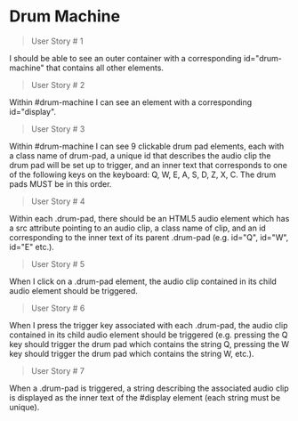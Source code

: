 # Drum Machine

> User Story # 1

I should be able to see an outer container with a corresponding id="drum-machine" that contains all other elements.

> User Story # 2

Within #drum-machine I can see an element with a corresponding id="display".

> User Story # 3

Within #drum-machine I can see 9 clickable drum pad elements, each with a class name of drum-pad, a unique id that describes the audio clip the drum pad will be set up to trigger, and an inner text that corresponds to one of the following keys on the keyboard: Q, W, E, A, S, D, Z, X, C. The drum pads MUST be in this order.

> User Story # 4

Within each .drum-pad, there should be an HTML5 audio element which has a src attribute pointing to an audio clip, a class name of clip, and an id corresponding to the inner text of its parent .drum-pad (e.g. id="Q", id="W", id="E" etc.).

> User Story # 5

When I click on a .drum-pad element, the audio clip contained in its child audio element should be triggered.

> User Story # 6

When I press the trigger key associated with each .drum-pad, the audio clip contained in its child audio element should be triggered (e.g. pressing the Q key should trigger the drum pad which contains the string Q, pressing the W key should trigger the drum pad which contains the string W, etc.).

> User Story # 7

When a .drum-pad is triggered, a string describing the associated audio clip is displayed as the inner text of the #display element (each string must be unique).
